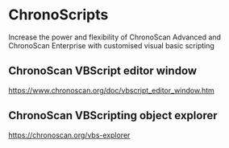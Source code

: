 # ChronoScripts
Increase the power and flexibility of ChronoScan Advanced and ChronoScan Enterprise with customised visual basic scripting

## ChronoScan VBScript editor window
https://www.chronoscan.org/doc/vbscript_editor_window.htm
                                                         
## ChronoScan VBScripting object explorer
https://chronoscan.org/vbs-explorer
